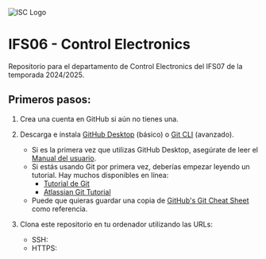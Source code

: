
![ISC Logo](http://iscracingteam.com/wp-content/uploads/2022/03/Picture5.jpg)

# IFS06 - Control Electronics

Repositorio para el departamento de Control Electronics del IFS07 de la temporada 2024/2025.

## Primeros pasos:
1. Crea una cuenta en GitHub si aún no tienes una.
2. Descarga e instala [GitHub Desktop](https://desktop.github.com/) (básico) o [Git CLI](https://git-scm.com/book/en/v2/Getting-Started-Installing-Git) (avanzado).

    * Si es la primera vez que utilizas GitHub Desktop, asegúrate de leer el [Manual del usuario](https://help.github.com/desktop/guides/).
    * Si estás usando Git por primera vez, deberías empezar leyendo un tutorial. Hay muchos disponibles en línea:
        * [Tutorial de Git](https://git-scm.com/docs/gittutorial)
        * [Atlassian Git Tutorial](https://www.atlassian.com/git/tutorials/)
    * Puede que quieras guardar una copia de [GitHub's Git Cheat Sheet](https://services.github.com/kit/downloads/github-git-cheat-sheet.pdf) como referencia.
    
3. Clona este repositorio en tu ordenador utilizando las URLs:
    * SSH: 
    * HTTPS:

